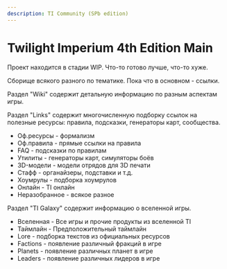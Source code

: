 ```yaml
---
description: TI Community (SPb edition)
---
```


# Twilight Imperium 4th Edition Main

Проект находится в стадии WIP. Что-то готово лучше, что-то хуже.

Сборище всякого разного по тематике.
Пока что в основном - ссылки.

Раздел "Wiki" содержит детальную информацию по разным аспектам игры.

Раздел "Links" содержит многочисленную подборку ссылок на полезные ресурсы: правила, подсказки, генераторы карт, сообщества.

* Оф.ресурсы - формализм
* Оф.правила - прямые ссылки на правила
* FAQ - подсказки по правилам
* Утилиты - генераторы карт, симуляторы боёв
* 3D-модели - модели отрядов для 3D печати
* Стафф - органайзеры, подставки и т.д.
* Хоумрулы - подборка хоумрулов
* Онлайн - TI онлайн
* Неразобранное - всякое разное


Раздел "TI Galaxy" содержит информацию о вселенной игры.

* Вселенная - Все игры и прочие продукты из вселенной TI
* Таймлайн - Предположительный таймлайн
* Lore - подборка текстов из официальных ресурсов
* Factions - появление различный фракций в игре
* Planets - появление различных планет в игре
* Leaders - появление различных лидеров в игре
